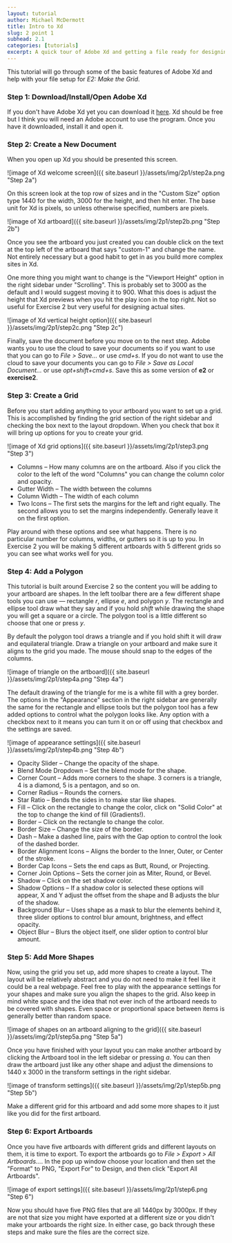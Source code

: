 ```yaml
---
layout: tutorial
author: Michael McDermott
title: Intro to Xd
slug: 2 point 1
subhead: 2.1
categories: [tutorials]
excerpt: A quick tour of Adobe Xd and getting a file ready for designing.
---
```

This tutorial will go through some of the basic features of Adobe Xd and help with your file setup for  _E2: Make the Grid_.

### <span id="step1">Step 1: Download/Install/Open Adobe Xd</span>
If you don't have Adobe Xd yet you can download it [here](https://www.adobe.com/products/xd.html?promoid=PYPVQ3HN&mv=other). Xd should be free but I think you will need an Adobe account to use the program. Once you have it downloaded, install it and open it.

### <span id="step2">Step 2: Create a New Document
When you open up Xd you should be presented this screen.

![image of Xd welcome screen]({{ site.baseurl }}/assets/img/2p1/step2a.png "Step 2a")

On this screen look at the top row of sizes and in the "Custom Size" option type 1440 for the width, 3000 for the height, and then hit enter. The base unit for Xd is pixels, so unless otherwise specified, numbers are pixels.

![image of Xd artboard]({{ site.baseurl }}/assets/img/2p1/step2b.png "Step 2b")

Once you see the artboard you just created you can double click on the text at the top left of the artboard that says "custom-1" and change the name. Not entirely necessary but a good habit to get in as you build more complex sites in Xd.

One more thing you might want to change is the "Viewport Height" option in the right sidebar under "Scrolling". This is probably set to 3000 as the default and I would suggest moving it to 900. What this does is adjust the height that Xd previews when you hit the play icon in the top right. Not so useful for Exercise 2 but very useful for designing actual sites.

![image of Xd vertical height option]({{ site.baseurl }}/assets/img/2p1/step2c.png "Step 2c")

Finally, save the document before you move on to the next step. Adobe wants you to use the cloud to save your documents so if you want to use that you can go to _File > Save..._ or use _cmd+s_. If you do not want to use the cloud to save your documents you can go to _File > Save as Local Document..._ or use _opt+shift+cmd+s_. Save this as some version of **e2** or **exercise2**.

### <span id="step3">Step 3: Create a Grid
Before you start adding anything to your artboard you want to set up a grid. This is accomplished by finding the grid section of the right sidebar and checking the box next to the layout dropdown. When you check that box it will bring up options for you to create your grid.

![image of Xd grid options]({{ site.baseurl }}/assets/img/2p1/step3.png "Step 3")

* Columns – How many columns are on the artboard. Also if you click the color to the left of the word "Columns" you can change the column color and opacity.
* Gutter Width – The width between the columns
* Column Width – The width of each column
* Two Icons – The first sets the margins for the left and right equally. The second allows you to set the margins independently. Generally leave it on the first option.

Play around with these options and see what happens. There is no particular number for columns, widths, or gutters so it is up to you. In Exercise 2 you will be making 5 different artboards with 5 different grids so you can see what works well for you.

### <span id="step4">Step 4: Add a Polygon
This tutorial is built around Exercise 2 so the content you will be adding to your artboard are shapes. In the left toolbar there are a few different shape tools you can use &mdash; rectangle _r_, ellipse _e_, and polygon _y_. The rectangle and ellipse tool draw what they say and if you hold _shift_ while drawing the shape you will get a square or a circle. The polygon tool is a little different so choose that one or press _y_.

By default the polygon tool draws a triangle and if you hold shift it will draw and equilateral triangle. Draw a triangle on your artboard and make sure it aligns to the grid you made. The mouse should snap to the edges of the columns.

![image of triangle on the artboard]({{ site.baseurl }}/assets/img/2p1/step4a.png "Step 4a")

The default drawing of the triangle for me is a white fill with a grey border. The options in the "Appearance" section in the right sidebar are generally the same for the rectangle and ellipse tools but the polygon tool has a few added options to control what the polygon looks like. Any option with a checkbox next to it means you can turn it on or off using that checkbox and the settings are saved.

![image of appearance settings]({{ site.baseurl }}/assets/img/2p1/step4b.png "Step 4b")

* Opacity Slider – Change the opacity of the shape.
* Blend Mode Dropdown – Set the blend mode for the shape.
* Corner Count – Adds more corners to the shape. 3 corners is a triangle, 4 is a diamond, 5 is a pentagon, and so on.
* Corner Radius – Rounds the corners.
* Star Ratio – Bends the sides in to make star like shapes.
* Fill – Click on the rectangle to change the color, click on "Solid Color" at the top to change the kind of fill (Gradients!).
* Border – Click on the rectangle to change the color.
* Border Size – Change the size of the border.
* Dash – Make a dashed line, pairs with the Gap option to control the look of the dashed border.
* Border Alignment Icons – Aligns the border to the Inner, Outer, or Center of the stroke.
* Border Cap Icons – Sets the end caps as Butt, Round, or Projecting.
* Corner Join Options – Sets the corner join as Miter, Round, or Bevel.
* Shadow – Click on the set shadow color.
* Shadow Options – If a shadow color is selected these options will appear, X and Y adjust the offset from the shape and B adjusts the blur of the shadow.
* Background Blur – Uses shape as a mask to blur the elements behind it, three slider options to control blur amount, brightness, and effect opacity.
* Object Blur – Blurs the object itself, one slider option to control blur amount.

### <span id="step5">Step 5: Add More Shapes
Now, using the grid you set up, add more shapes to create a layout. The layout will be relatively abstract and you do not need to make it feel like it could be a real webpage. Feel free to play with the appearance settings for your shapes and make sure you align the shapes to the grid. Also keep in mind white space and the idea that not ever inch of the artboard needs to be covered with shapes. Even space or proportional space between items is generally better than random space.

![image of shapes on an artboard aligning to the grid]({{ site.baseurl }}/assets/img/2p1/step5a.png "Step 5a")

Once you have finished with your layout you can make another artboard by clicking the Artboard tool in the left sidebar or pressing _a_. You can then draw the artboard just like any other shape and adjust the dimensions to 1440 x 3000 in the transform settings in the right sidebar.

![image of transform settings]({{ site.baseurl }}/assets/img/2p1/step5b.png "Step 5b")

Make a different grid for this artboard and add some more shapes to it just like you did for the first artboard.

### <span id="step6">Step 6: Export Artboards

Once you have five artboards with different grids and different layouts on them, it is time to export. To export the artboards go to _File > Export > All Artboards..._. In the pop up window choose your location and then set the "Format" to PNG, "Export For" to Design, and then click "Export All Artboards".

![image of export settings]({{ site.baseurl }}/assets/img/2p1/step6.png "Step 6")

Now you should have five PNG files that are all 1440px by 3000px. If they are not that size you might have exported at a different size or you didn't make your artboards the right size. In either case, go back through these steps and make sure the files are the correct size.
